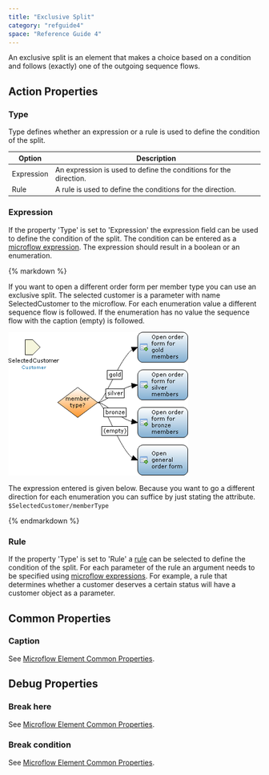 ```yaml
---
title: "Exclusive Split"
category: "refguide4"
space: "Reference Guide 4"
---
```

An exclusive split is an element that makes a choice based on a condition and follows (exactly) one of the outgoing sequence flows.

## Action Properties

### Type

Type defines whether an expression or a rule is used to define the condition of the split.

| Option | Description |
| --- | --- |
| Expression | An expression is used to define the conditions for the direction. |
| Rule | A rule is used to define the conditions for the direction. |

### Expression

If the property 'Type' is set to 'Expression' the expression field can be used to define the condition of the split. The condition can be entered as a [microflow expression](microflow-expressions). The expression should result in a boolean or an enumeration.

<div class="alert alert-info">{% markdown %}

If you want to open a different order form per member type you can use an exclusive split. The selected customer is a parameter with name SelectedCustomer to the microflow. For each enumeration value a different sequence flow is followed. If the enumeration has no value the sequence flow with the caption (empty) is followed.

![](attachments/819203/918050.png)

The expression entered is given below. Because you want to go a different direction for each enumeration you can suffice by just stating the attribute.
`$SelectedCustomer/memberType`

{% endmarkdown %}</div>

### Rule

If the property 'Type' is set to 'Rule' a [rule](rules) can be selected to define the condition of the split. For each parameter of the rule an argument needs to be specified using [microflow expressions](microflow-expressions). For example, a rule that determines whether a customer deserves a certain status will have a customer object as a parameter.

## Common Properties

### Caption

See [Microflow Element Common Properties](microflow-element-common-properties).

## Debug Properties

### Break here

See [Microflow Element Common Properties](microflow-element-common-properties).

### Break condition

See [Microflow Element Common Properties](microflow-element-common-properties).
